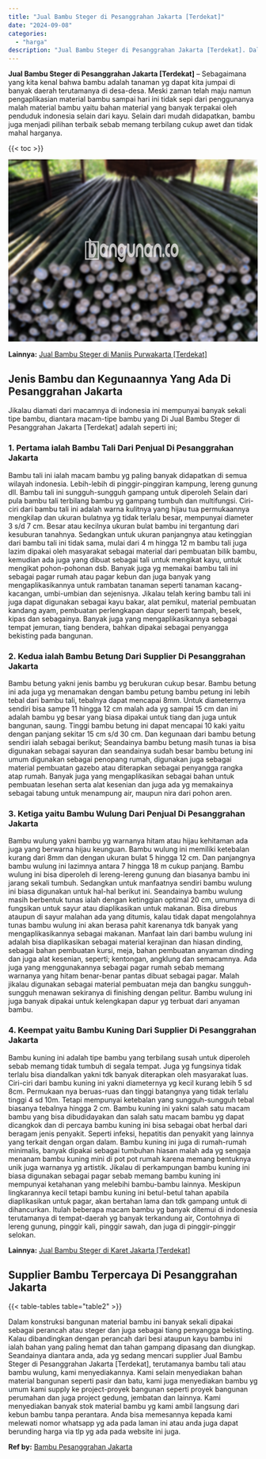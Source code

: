 ```yaml
---
title: "Jual Bambu Steger di Pesanggrahan Jakarta [Terdekat]"
date: "2024-09-08"
categories: 
  - "harga"
description: "Jual Bambu Steger di Pesanggrahan Jakarta [Terdekat]. Dalam konstruksi bangunan material bambu ini banyak sekali dipakai sebagai perancah atau steger dan jug..."
---
```


**Jual Bambu Steger di Pesanggrahan Jakarta \[Terdekat\]** – Sebagaimana yang kita kenal bahwa bambu adalah tanaman yg dapat kita jumpai di banyak daerah terutamanya di desa-desa. Meski zaman telah maju namun pengaplikasian material bambu sampai hari ini tidak sepi dari penggunanya malah material bambu yaitu bahan material yang banyak terpakai oleh penduduk indonesia selain dari kayu. Selain dari mudah didapatkan, bambu juga menjadi pilihan terbaik sebab memang terbilang cukup awet dan tidak mahal harganya.

{{< toc >}}

![Jual Bambu Steger di Pesanggrahan Jakarta [Terdekat]](/images/jual-bambu-tali-03.png)

**Lainnya:** [Jual Bambu Steger di Maniis Purwakarta \[Terdekat\]](https://bambu.bangunan.co/jual-bambu-steger-di-maniis-purwakarta-terdekat/)

## Jenis Bambu dan Kegunaannya Yang Ada Di Pesanggrahan Jakarta

Jikalau diamati dari macamnya di indonesia ini mempunyai banyak sekali tipe bambu, diantara macam-tipe bambu yang Di Jual Bambu Steger di Pesanggrahan Jakarta \[Terdekat\] adalah seperti ini;

### 1\. Pertama ialah Bambu Tali Dari Penjual Di Pesanggrahan Jakarta

Bambu tali ini ialah macam bambu yg paling banyak didapatkan di semua wilayah indonesia. Lebih-lebih di pinggir-pinggiran kampung, lereng gunung dll. Bambu tali ini sungguh-sungguh gampang untuk diperoleh Selain dari pula bambu tali terbilang bambu yg gampang tumbuh dan multifungsi. Ciri-ciri dari bambu tali ini adalah warna kulitnya yang hijau tua permukaannya mengkilap dan ukuran bulatnya yg tidak terlalu besar, mempunyai diameter 3 s/d 7 cm. Besar atau kecilnya ukuran bulat bambu ini tergantung dari kesuburan tanahnya. Sedangkan untuk ukuran panjangnya atau ketinggian dari bambu tali ini tidak sama, mulai dari 4 m hingga 12 m bambu tali juga lazim dipakai oleh masyarakat sebagai material dari pembuatan bilik bambu, kemudian ada juga yang dibuat sebagai tali untuk mengikat kayu, untuk mengikat pohon-pohonan dsb. Banyak juga yg memakai bambu tali ini sebagai pagar rumah atau pagar kebun dan juga banyak yang mengaplikasikannya untuk rambatan tanaman seperti tanaman kacang-kacangan, umbi-umbian dan sejenisnya. Jikalau telah kering bambu tali ini juga dapat digunakan sebagai kayu bakar, alat pemikul, material pembuatan kandang ayam, pembuatan perlengkapan dapur seperti tampah, besek, kipas dan sebagainya. Banyak juga yang mengaplikasikannya sebagai tempat jemuran, tiang bendera, bahkan dipakai sebagai penyangga bekisting pada bangunan.

### 2\. Kedua ialah Bambu Betung Dari Supplier Di Pesanggrahan Jakarta

Bambu betung yakni jenis bambu yg berukuran cukup besar. Bambu betung ini ada juga yg menamakan dengan bambu petung bambu petung ini lebih tebal dari bambu tali, tebalnya dapat mencapai 8mm. Untuk diameternya sendiri bisa sampe 11 hingga 12 cm malah ada yg sampai 15 cm dan ini adalah bambu yg besar yang biasa dipakai untuk tiang dan juga untuk bangunan, saung. Tinggi bambu betung ini dapat mencapai 10 kaki yaitu dengan panjang sekitar 15 cm s/d 30 cm. Dan kegunaan dari bambu betung sendiri ialah sebagai berikut; Seandainya bambu betung masih tunas ia bisa digunakan sebagai sayuran dan seandainya sudah besar bambu betung ini umum digunakan sebagai penopang rumah, digunakan juga sebagai material pembuatan gazebo atau diterapkan sebagai penyangga rangka atap rumah. Banyak juga yang mengaplikasikan sebagai bahan untuk pembuatan lesehan serta alat kesenian dan juga ada yg memakainya sebagai tabung untuk menampung air, maupun nira dari pohon aren.

### 3\. Ketiga yaitu Bambu Wulung Dari Penjual Di Pesanggrahan Jakarta

Bambu wulung yakni bambu yg warnanya hitam atau hijau kehitaman ada juga yang berwarna hijau keunguan. Bambu wulung ini memiliki ketebalan kurang dari 8mm dan dengan ukuran bulat 5 hingga 12 cm. Dan panjangnya bambu wulung ini lazimnya antara 7 hingga 18 m cukup panjang. Bambu wulung ini bisa diperoleh di lereng-lereng gunung dan biasanya bambu ini jarang sekali tumbuh. Sedangkan untuk manfaatnya sendiri bambu wulung ini biasa digunakan untuk hal-hal berikut ini. Seandainya bambu wulung masih berbentuk tunas ialah dengan ketinggian optimal 20 cm, umumnya di fungsikan untuk sayur atau diaplikasikan untuk makanan. Bisa direbus ataupun di sayur malahan ada yang ditumis, kalau tidak dapat mengolahnya tunas bambu wulung ini akan berasa pahit karenanya tdk banyak yang mengaplikasikannya sebagai makanan. Manfaat lain dari bambu wulung ini adalah bisa diaplikasikan sebagai material kerajinan dan hiasan dinding, sebagai bahan pembuatan kursi, meja, bahan pembuatan anyaman dinding dan juga alat kesenian, seperti; kentongan, angklung dan semacamnya. Ada juga yang menggunakannya sebagai pagar rumah sebab memang warnanya yang hitam benar-benar pantas dibuat sebagai pagar. Malah jikalau digunakan sebagai material pembuatan meja dan bangku sungguh-sungguh menawan sekiranya di finishing dengan pelitur. Bambu wulung ini juga banyak dipakai untuk kelengkapan dapur yg terbuat dari anyaman bambu.

### 4\. Keempat yaitu Bambu Kuning Dari Supplier Di Pesanggrahan Jakarta

Bambu kuning ini adalah tipe bambu yang terbilang susah untuk diperoleh sebab memang tidak tumbuh di segala tempat. Juga yg fungsinya tidak terlalu bisa diandalkan yakni tdk banyak diterapkan oleh masyarakat luas. Ciri-ciri dari bambu kuning ini yakni diameternya yg kecil kurang lebih 5 sd 8cm. Permukaan nya beruas-ruas dan tinggi batangnya yang tidak terlalu tinggi 4 sd 10m. Tetapi mempunyai ketebalan yang sungguh-sungguh tebal biasanya tebalnya hingga 2 cm. Bambu kuning ini yakni salah satu macam bambu yang bisa dibudidayakan dan salah satu macam bambu yg dapat dicangkok dan di percaya bambu kuning ini bisa sebagai obat herbal dari beragam jenis penyakit. Seperti infeksi, hepatitis dan penyakit yang lainnya yang terkait dengan organ dalam. Bambu kuning ini juga di rumah-rumah minimalis, banyak dipakai sebagai tumbuhan hiasan malah ada yg sengaja menanam bambu kuning mini di pot pot rumah karena memang bentuknya unik juga warnanya yg artistik. Jikalau di perkampungan bambu kuning ini biasa digunakan sebagai pagar sebab memang bambu kuning ini mempunyai ketahanan yang melebihi bambu-bambu lainnya. Meskipun lingkarannya kecil tetapi bambu kuning ini betul-betul tahan apabila diaplikasikan untuk pagar, akan bertahan lama dan tdk gampang untuk di dihancurkan. Itulah beberapa macam bambu yg banyak ditemui di indonesia terutamanya di tempat-daerah yg banyak terkandung air, Contohnya di lereng gunung, pinggir kali, pinggir sawah, dan juga di pinggir-pinggir selokan.

**Lainnya:** [Jual Bambu Steger di Karet Jakarta \[Terdekat\]](https://bambu.bangunan.co/jual-bambu-steger-di-karet-jakarta-terdekat/)

## Supplier Bambu Terpercaya Di Pesanggrahan Jakarta

{{< table-tables table="table2" >}}

Dalam konstruksi bangunan material bambu ini banyak sekali dipakai sebagai perancah atau steger dan juga sebagai tiang penyangga bekisting. Kalau dibandingkan dengan perancah dari besi ataupun kayu bambu ini ialah bahan yang paling hemat dan tahan gampang dipasang dan diungkap. Seandainya diantara anda, ada yg sedang mencari supplier Jual Bambu Steger di Pesanggrahan Jakarta \[Terdekat\], terutamanya bambu tali atau bambu wulung, kami menyediakannya. Kami selain menyediakan bahan material bangunan seperti pasir dan batu, kami juga menyediakan bambu yg umum kami supply ke project-proyek bangunan seperti proyek bangunan perumahan dan juga project gedung, jembatan dan lainnya. Kami menyediakan banyak stok material bambu yg kami ambil langsung dari kebun bambu tanpa perantara. Anda bisa memesannya kepada kami melewati nomor whatsapp yg ada pada laman ini atau anda juga dapat berunding harga via tlp yg ada pada website ini juga.

**Ref by:** [Bambu Pesanggrahan Jakarta](https://id.wikipedia.org/wiki/Bambu)

